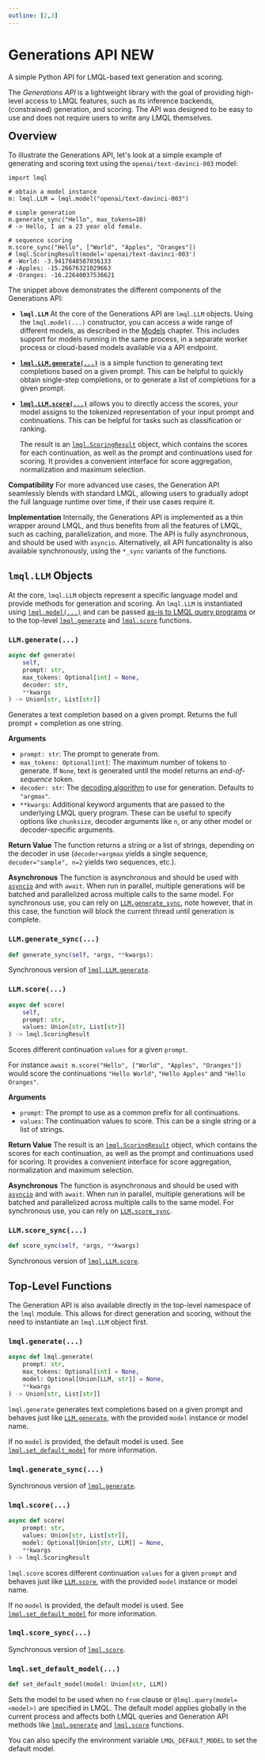 ```yaml
---
outline: [2,3]
---
```


# Generations API <span class="badge">NEW</span>

<div class="subtitle">A simple Python API for LMQL-based text generation and scoring.</div>

The *Generations API* is a lightweight library with the goal of providing high-level access to LMQL features, such as its inference backends, (constrained) generation, and scoring. The API was designed to be easy to use and does not require users to write any LMQL themselves.

<div style="margin-bottom: -10pt"></div>

## Overview

To illustrate the Generations API, let's look at a simple example of generating and scoring text using the `openai/text-davinci-003` model:

```
import lmql

# obtain a model instance
m: lmql.LLM = lmql.model("openai/text-davinci-003")

# simple generation
m.generate_sync("Hello", max_tokens=10)
# -> Hello, I am a 23 year old female.

# sequence scoring
m.score_sync("Hello", ["World", "Apples", "Oranges"])
# lmql.ScoringResult(model='openai/text-davinci-003')
# -World: -3.9417848587036133
# -Apples: -15.26676321029663
# -Oranges: -16.22640037536621
```

The snippet above demonstrates the different components of the Generations API:

- **`lmql.LLM`** At the core of the Generations API are `lmql.LLM` objects. Using the `lmql.model(...)` constructor, you can access a wide range of different models, as described in the [Models](../models/index.md) chapter. This includes support for models running in the same process, in a separate worker process or cloud-based models available via a API endpoint.

- [**`lmql.LLM.generate(...)`**](#lmql-generate) is a simple function to generating text completions based on a given prompt. This can be helpful to quickly obtain single-step completions, or to generate a list of completions for a given prompt.

-   [**`lmql.LLM.score(...)`**](#lmql-score) allows you to directly access the scores, your model assigns to the tokenized representation of your input prompt and continuations. This can be helpful for tasks such as classification or ranking. 
    
    The result is an [`lmql.ScoringResult`](https://github.com/eth-sri/lmql/blob/main/src/lmql/api/scoring.py) object, which contains the scores for each continuation, as well as the prompt and continuations used for scoring. It provides a convenient interface for score aggregation, normalization and maximum selection.


**Compatibility** For more advanced use cases, the Generation API seamlessly blends with standard LMQL, allowing users to gradually adopt the full language runtime over time, if their use cases require it.

**Implementation** Internally, the Generations API is implemented as a thin wrapper around LMQL, and thus benefits from all the features of LMQL, such as caching, parallelization, and more. The API is fully asynchronous, and should be used with `asyncio`. Alternatively, all API funcationality is also available synchronously, using the `*_sync` variants of the functions.

## `lmql.LLM` Objects

At the core, `lmql.LLM` objects represent a specific language model and provide methods for generation and scoring. An `lmql.LLM` is instantiated using [`lmql.model(...)`](../models/index.md) and can be passed [as-is to LMQL query programs](../models/index.md#loading-models) or to the top-level [`lmql.generate`](#lmql-generate) and [`lmql.score`](#lmql-score) functions.

### `LLM.generate(...)`

```python
async def generate(
    self,
    prompt: str, 
    max_tokens: Optional[int] = None, 
    decoder: str,
    **kwargs
) -> Union[str, List[str]]
```

Generates a text completion based on a given prompt. Returns the full prompt + completion as one string.

**Arguments**

- `prompt: str`: The prompt to generate from.
- `max_tokens: Optional[int]`: The maximum number of tokens to generate. If `None`, text is generated until the model returns an *end-of-sequence* token.
- `decoder: str`: The [decoding algorithm](../language/decoding.md) to use for generation. Defaults to `"argmax"`.
- `**kwargs`: Additional keyword arguments that are passed to the underlying LMQL query program. These can be useful to specify options like `chunksize`, decoder arguments like `n`, or any other model or decoder-specific arguments.

**Return Value** The function returns a string or a list of strings, depending on the decoder in use (`decoder=argmax` yields a single sequence, `decoder="sample", n=2` yields two sequences, etc.).

**Asynchronous** The function is asynchronous and should be used with [`asyncio`](https://docs.python.org/3/library/asyncio.html) and with `await`. When run in parallel, multiple generations will be batched and parallelized across multiple calls to the same model. For synchronous use, you can rely on [`LLM.generate_sync`](#llm-generate_sync), note however, that in this case, the function will block the current thread until generation is complete.

### `LLM.generate_sync(...)`

```python
def generate_sync(self, *args, **kwargs):
```

Synchronous version of [`lmql.LLM.generate`](#llm-generate).

### `LLM.score(...)`

```python
async def score(
    self,
    prompt: str,
    values: Union[str, List[str]]
) -> lmql.ScoringResult
```

Scores different continuation `values` for a given `prompt`.

For instance `await m.score("Hello", ["World", "Apples", "Oranges"])` would score the continuations `"Hello World"`, `"Hello Apples"` and `"Hello Oranges"`.

**Arguments**

- `prompt`: The prompt to use as a common prefix for all continuations.
- `values`: The continuation values to score. This can be a single string or a list of strings.

**Return Value** The result is an [`lmql.ScoringResult`](https://github.com/eth-sri/lmql/blob/main/src/lmql/api/scoring.py) object, which contains the scores for each continuation, as well as the prompt and continuations used for scoring. It provides a convenient interface for score aggregation, normalization and maximum selection.

**Asynchronous** The function is asynchronous and should be used with [`asyncio`](https://docs.python.org/3/library/asyncio.html) and with `await`. When run in parallel, multiple generations will be batched and parallelized across multiple calls to the same model. For synchronous use, you can rely on [`LLM.score_sync`](#llm-score-sync).

### `LLM.score_sync(...)`

```python
def score_sync(self, *args, **kwargs)
```

Synchronous version of [`lmql.LLM.score`](#llm-score).

## Top-Level Functions

The Generation API is also available directly in the top-level namespace of the `lmql` module. This allows for direct generation and scoring, 
without the need to instantiate an `lmql.LLM` object first.

### `lmql.generate(...)`

```python
async def lmql.generate(
    prompt: str, 
    max_tokens: Optional[int] = None, 
    model: Optional[Union[LLM, str]] = None, 
    **kwargs
) -> Union[str, List[str]]
```

`lmql.generate` generates text completions based on a given prompt and behaves just like [`LLM.generate`](#llm-generate), 
with the provided `model` instance or model name.

If no `model` is provided, the default model is used. See [`lmql.set_default_model`](#lmql-set_default_model) for more information.

### `lmql.generate_sync(...)`

Synchronous version of [`lmql.generate`](#lmql-generate).

### `lmql.score(...)`

```python
async def score(
    prompt: str,
    values: Union[str, List[str]],
    model: Optional[Union[str, LLM]] = None, 
    **kwargs
) -> lmql.ScoringResult
```

`lmql.score` scores different continuation `values` for a given `prompt` and behaves just like [`LLM.score`](#llm-score),
with the provided `model` instance or model name.

If no `model` is provided, the default model is used. See [`lmql.set_default_model`](#lmql-set_default_model) for more information.

### `lmql.score_sync(...)`

Synchronous version of [`lmql.score`](#lmql-score).

### `lmql.set_default_model(...)`

```python
def set_default_model(model: Union[str, LLM])
```

Sets the model to be used when no `from` clause or `@lmql.query(model=<model>)` are specified in LMQL. The default model applies globally in the current process and affects both LMQL queries and Generation API methods like [`lmql.generate`](#lmql-generate) and [`lmql.score`](#lmql-score) functions.

You can also specify the environment variable `LMQL_DEFAULT_MODEL` to set the default model.
